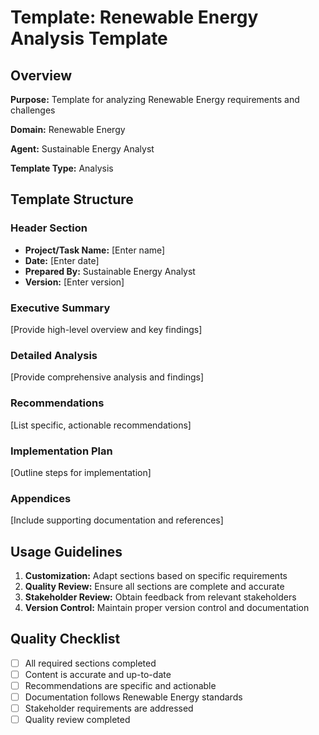 # Template: Renewable Energy Analysis Template

## Overview

**Purpose:** Template for analyzing Renewable Energy requirements and challenges

**Domain:** Renewable Energy

**Agent:** Sustainable Energy Analyst

**Template Type:** Analysis

## Template Structure

### Header Section
- **Project/Task Name:** [Enter name]
- **Date:** [Enter date]
- **Prepared By:** Sustainable Energy Analyst
- **Version:** [Enter version]

### Executive Summary
[Provide high-level overview and key findings]

### Detailed Analysis
[Provide comprehensive analysis and findings]

### Recommendations
[List specific, actionable recommendations]

### Implementation Plan
[Outline steps for implementation]

### Appendices
[Include supporting documentation and references]

## Usage Guidelines

1. **Customization:** Adapt sections based on specific requirements
2. **Quality Review:** Ensure all sections are complete and accurate
3. **Stakeholder Review:** Obtain feedback from relevant stakeholders
4. **Version Control:** Maintain proper version control and documentation

## Quality Checklist

- [ ] All required sections completed
- [ ] Content is accurate and up-to-date
- [ ] Recommendations are specific and actionable
- [ ] Documentation follows Renewable Energy standards
- [ ] Stakeholder requirements are addressed
- [ ] Quality review completed
